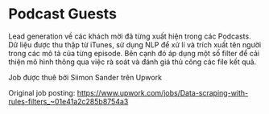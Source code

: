 # Podcast Guests

Lead generation về các khách mời đã từng xuất hiện trong các Podcasts. Dữ liệu được thu thập từ iTunes, sử dụng NLP để xử lí và trích xuất tên người trong các mô tả của từng episode. Bên cạnh đó áp dụng một số filter để cải thiện mô hình thông qua việc rà soát và đánh giá thủ công các file kết quả.


Job được thuê bởi Siimon Sander trên Upwork

Original job posting: https://www.upwork.com/jobs/Data-scraping-with-rules-filters_~01e41a2c285b8754a3
